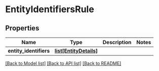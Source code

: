 # EntityIdentifiersRule

## Properties
Name | Type | Description | Notes
------------ | ------------- | ------------- | -------------
**entity_identifiers** | [**list[EntityDetails]**](EntityDetails.md) |  | 

[[Back to Model list]](../README.md#documentation-for-models) [[Back to API list]](../README.md#documentation-for-api-endpoints) [[Back to README]](../README.md)

